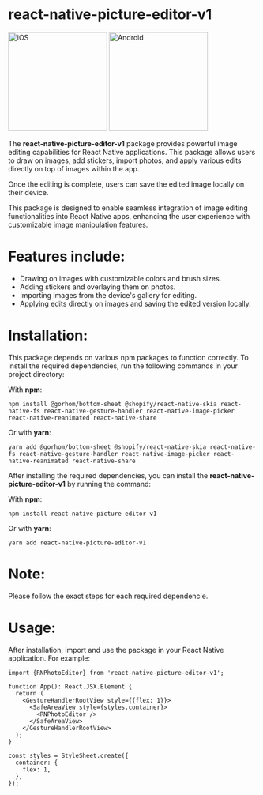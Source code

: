 # react-native-picture-editor-v1

<img src="https://github.com/khaled-hbaieb/react-native-picture-editor/assets/62106729/12286c5b-1f6a-45b6-b782-5c781994b2f5" alt="iOS" width="200"/>

<img src="https://github.com/khaled-hbaieb/react-native-picture-editor/assets/62106729/45d89219-4838-4f1b-a270-5957da29dff7" alt="Android" width="200"/>

The **react-native-picture-editor-v1** package provides powerful image editing capabilities for React Native applications.
This package allows users to draw on images, add stickers, import photos, and apply various edits directly on top of images within the app.

Once the editing is complete, users can save the edited image locally on their device.

This package is designed to enable seamless integration of image editing functionalities into React Native apps, enhancing the user experience with customizable image manipulation features.

# Features include:

- Drawing on images with customizable colors and brush sizes.
- Adding stickers and overlaying them on photos.
- Importing images from the device's gallery for editing.
- Applying edits directly on images and saving the edited version locally.

# Installation:

This package depends on various npm packages to function correctly.
To install the required dependencies, run the following commands in your project directory:

With **npm**:

```
npm install @gorhom/bottom-sheet @shopify/react-native-skia react-native-fs react-native-gesture-handler react-native-image-picker react-native-reanimated react-native-share
```

Or with **yarn**:

```
yarn add @gorhom/bottom-sheet @shopify/react-native-skia react-native-fs react-native-gesture-handler react-native-image-picker react-native-reanimated react-native-share
```

After installing the required dependencies, you can install the **react-native-picture-editor-v1** by running the command:

With **npm**:

```
npm install react-native-picture-editor-v1
```

Or with **yarn**:

```
yarn add react-native-picture-editor-v1
```

# Note:

Please follow the exact steps for each required dependencie.

# Usage:

After installation, import and use the package in your React Native application. For example:

```
import {RNPhotoEditor} from 'react-native-picture-editor-v1';

function App(): React.JSX.Element {
  return (
    <GestureHandlerRootView style={{flex: 1}}>
      <SafeAreaView style={styles.container}>
        <RNPhotoEditor />
      </SafeAreaView>
    </GestureHandlerRootView>
  );
}

const styles = StyleSheet.create({
  container: {
    flex: 1,
  },
});
```
